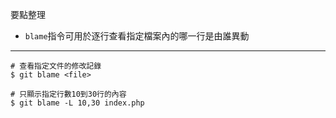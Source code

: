 要點整理
- `blame`指令可用於逐行查看指定檔案內的哪一行是由誰異動

---

```
# 查看指定文件的修改記錄
$ git blame <file>
```

```
# 只顯示指定行數10到30行的內容
$ git blame -L 10,30 index.php
```